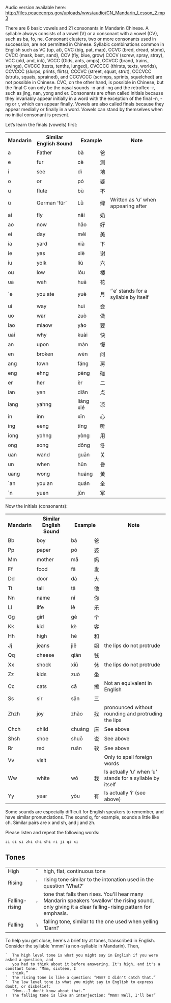 Audio version available here:
<http://files.peacecorps.gov/uploads/wws/audio/CN_Mandarin_Lesson_2.mp3>

There are 6 basic vowels and 21 consonants in Mandarin Chinese. A syllable
always consists of a vowel (V) or a consonant with a vowel (CV), such as ba, fo,
ne. Consonant clusters, two or more consonants used in succession, are not
permitted in Chinese. Syllabic combinations common in English such as VC (up,
at), CVC (big, pat, map), CCVC (bred, dread, stone), CVCC (mask, best, sand),
CCV (fly, blue, grow) CCCV (screw, spray, stray), VCC (old, and, ink), VCCC
(Olds, ants, amps), CCVCC (brand, trains, swings), CVCCC (tests, tenths,
lunged), CVCCCC (thirsts, texts, worlds), CCVCCC (slurps, prints, flirts), CCCVC
(street, squat, strut), CCCVCC (struts, squats, sprained), and CCCVCCC (scrimps,
sprints, squelched) are not possible in Chinese. CVC, on the other hand, is
possible in Chinese, but the final C can only be the nasal sounds -n and -ng and
the retroflex –r, such as jing, nan, yong and er. Consonants are often called
initials because they invariably appear initially in a word with the exception
of the final -n, - ng or r, which can appear finally. Vowels are also called
finals because they appear medially or finally in a word. Vowels can stand by
themselves when no initial consonant is present.

Let’s learn the finals (vowels) first:

<table>
<tr>
  <th>Mandarin</th>
  <th>Similar English Sound</th>
  <th colspan="2">Example</th>
  <th>Note</th>
</tr>




<tr><td>a</td>      <td>Father</td>          <td>bà</td>       <td>爸</td>          <td></td></tr>
<tr><td>e</td>      <td>fur</td>             <td>cè</td>       <td>测</td>          <td></td></tr>
<tr><td>i</td>      <td>see</td>             <td>dì</td>       <td>地</td>          <td></td></tr>
<tr><td>o</td>      <td>or</td>              <td>pó</td>       <td>婆</td>          <td></td></tr>
<tr><td>u</td>      <td>flute</td>           <td>bù</td>       <td>不</td>          <td></td></tr>
<tr><td>ü</td>      <td>German ‘für’</td>    <td>Lǜ</td>       <td>绿</td>          <td>Written as ‘u’ when appearing after</td></tr>
<tr><td>ai</td>     <td>fly</td>             <td>năi</td>       <td>奶</td>         <td> </td></tr>
<tr><td>ao</td>     <td>now</td>             <td>hăo</td>       <td>好</td>         <td> </td></tr>
<tr><td>ei</td>     <td>day</td>             <td>měi</td>       <td>美</td>         <td> </td></tr>
<tr><td>ia</td>     <td>yard</td>            <td>xià</td>       <td>下</td>         <td> </td></tr>
<tr><td>ie</td>     <td>yes</td>             <td>xiè</td>       <td>谢</td>         <td> </td></tr>
<tr><td>iu</td>     <td>yolk</td>            <td>liù</td>       <td>六</td>         <td> </td></tr>
<tr><td>ou</td>     <td>low</td>             <td>lóu</td>       <td>楼</td>         <td> </td></tr>
<tr><td>ua</td>     <td>wah</td>             <td>huā</td>       <td>花</td>         <td> </td></tr>
<tr><td>`e</td>     <td>you ate</td>         <td>yuè</td>       <td>月</td>         <td> ‘`e’ stands for a syllable by itself</td></tr>
<tr><td>ui</td>     <td>way</td>             <td>huì</td>       <td>会</td>         <td> </td></tr>
<tr><td>uo</td>     <td>war</td>             <td>zuò</td>       <td>做</td>         <td> </td></tr>
<tr><td>iao</td>    <td>miaow</td>           <td>yào</td>       <td>要</td>         <td> </td></tr>
<tr><td>uai</td>    <td>why</td>             <td>kuài</td>       <td>快</td>        <td>  </td></tr>
<tr><td>an</td>     <td>upon</td>            <td>màn</td>       <td>慢</td>         <td> </td></tr>
<tr><td>en</td>     <td>broken</td>          <td>wèn</td>       <td>问</td>         <td> </td></tr>
<tr><td>ang</td>    <td>town</td>            <td>fáng</td>       <td>房</td>        <td>  </td></tr>
<tr><td>eng</td>    <td>ehng</td>            <td>pèng</td>       <td>碰</td>        <td>  </td></tr>
<tr><td>er</td>     <td>her</td>             <td>èr</td>       <td>二</td>          <td></td></tr>
<tr><td>ian</td>    <td>yen</td>             <td>diăn</td>       <td>点</td>        <td>  </td></tr>
<tr><td>iang</td>   <td>yahng</td>           <td>liáng xié</td>       <td>凉</td>   <td>       </td></tr>
<tr><td>in</td>     <td>inn</td>             <td>xīn</td>       <td>心</td>         <td> </td></tr>
<tr><td>ing</td>    <td>eeng</td>            <td>tīng</td>       <td>听</td>        <td></td></tr>
<tr><td>iong</td>   <td>yohng</td>           <td>yòng</td>       <td>用</td>        <td></td></tr>
<tr><td>ong</td>    <td>song</td>            <td>dōng</td>       <td>冬</td>        <td></td></tr>
<tr><td>uan</td>    <td>wand</td>            <td>guān</td>       <td>关</td>        <td></td></tr>
<tr><td>un</td>     <td>when</td>            <td>hūn</td>       <td>昏</td>         <td></td></tr>
<tr><td>uang</td>   <td>wong</td>            <td>huáng</td>       <td>黄</td>       <td></td></tr>
<tr><td>`an</td>    <td>you an</td>          <td>quán</td>       <td>全</td>     <td></td></tr>
<tr><td>`n</td>     <td>yuen</td>            <td>jūn</td>       <td>军</td>         <td></td></tr>

</table>



Now the initials (consonants):

<table>
<tr>
  <th>Mandarin</th>
  <th>Similar English Sound</th>
  <th colspan="2">Example</th>
  <th>Note</th>
</tr>

<tr><td>Bb</td>     <td>boy</td>            <td>bà</td>                             <td>爸</td> <td></td>
<tr><td>Pp</td>     <td>paper</td>          <td>pó</td>                             <td>婆</td> <td></td>
<tr><td>Mm</td>     <td>mother</td>         <td>mā</td>                             <td>妈</td> <td></td>
<tr><td>Ff</td>     <td>food</td>           <td>fā</td>                             <td>发</td> <td></td>
<tr><td>Dd</td>     <td>door</td>           <td>dà</td>                             <td>大</td> <td></td>
<tr><td>Tt</td>     <td>tall</td>           <td>tā</td>                             <td>他</td> <td></td>
<tr><td>Nn</td>     <td>name</td>           <td>nǐ</td>                             <td>你</td> <td></td>
<tr><td>Ll</td>     <td>life</td>           <td>lè</td>                             <td>乐</td> <td></td>
<tr><td>Gg</td>     <td>girl</td>           <td>gè</td>                             <td>个</td> <td></td>
<tr><td>Kk</td>     <td>kid</td>            <td>kè</td>                             <td>客</td> <td></td>
<tr><td>Hh</td>     <td>high</td>           <td>hé</td>                             <td>和</td> <td></td>
<tr><td>Jj</td>     <td>jeans</td>          <td>jiě</td>                            <td>姐</td> <td>the lips do not protrude</td>
<tr><td>Qq</td>     <td>cheese</td>         <td>qián</td>                           <td>钱</td> <td></td>
<tr><td>Xx</td>     <td>shock</td>          <td>xiū</td>                            <td>休</td> <td>the lips do not protrude</td>
<tr><td>Zz</td>     <td>kids</td>           <td>zuò</td>                            <td>坐</td> <td></td>
<tr><td>Cc</td>     <td>cats</td>           <td>cā</td>                             <td>擦</td> <td>Not an equivalent in English</td>
<tr><td>Ss</td>     <td>sir</td>            <td>sān</td>                            <td>三</td> <td></td>
<tr><td>Zhzh</td>   <td>joy</td>            <td>zhăo</td>                           <td>找</td> <td>pronounced without rounding and protruding the lips</td>
<tr><td>Chch</td>   <td>child</td>          <td>chuáng</td>                         <td>床</td> <td>See above</td>
<tr><td>Shsh</td>   <td>shoe</td>           <td>shuō</td>                           <td>说</td> <td>See above</td>
<tr><td>Rr</td>     <td>red</td>            <td>ruăn</td>                           <td>软</td> <td>See above</td>
<tr><td>Vv</td>     <td>visit</td>          <td></td>                               <td></td>   <td>Only to spell foreign words</td>
<tr><td>Ww</td>     <td>white</td>          <td>wǒ</td>                             <td>我</td> <td>Is actually ‘u’ when ‘u’ stands for a syllable by itself</td>
<tr><td>Yy</td>     <td>year</td>           <td>yǒu</td>                            <td>有</td> <td>Is actually ‘i’ (see above)</td>

</table>

Some sounds are especially difficult for English speakers to remember, and have similar
pronunciations. The sound q, for example, sounds a little like ch. Similar pairs are x and sh, and j
and zh.

Please listen and repeat the following words:

    zi ci si zhi chi shi ri ji qi xi

## Tones

<table>
<tr><td>High</td><td>¯</td><td>high, flat, continuous tone</td></tr>
<tr><td>Rising</td><td>΄</td><td>rising tone similar to the intonation used in the question ‘What?’</td></tr>
<tr><td>Falling-rising</td><td>ˇ</td><td>tone that falls then rises. You'll hear many Mandarin speakers ‘swallow’ the rising sound, only giving it a clear falling-rising pattern for emphasis.</td></tr>
<tr><td>Falling</td><td>١</td><td>falling tone, similar to the one used when yelling ‘Darn!’</td></tr>
</table>

To help you get close, here's a brief try at tones, transcribed in English. Consider the syllable ‘mmm’ (a non-syllable in Mandarin). Then,



    ¯  The high level tone is what you might say in English if you were asked a question, and
       you had to think about it before answering. It's high, and it's a constant tone: “Mmm, sixteen, I
       think.”
    ΄  The rising tone is like a question: “Mmm? I didn't catch that.”
    ˇ  The low level tone is what you might say in English to express doubt, or disbelief:
       “Mmm...I don't know about that.”
    ١  The falling tone is like an interjection: “Mmm! Well, I'll be!”

